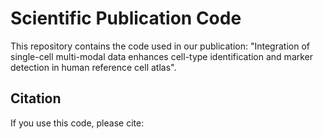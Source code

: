 # Scientific Publication Code
This repository contains the code used in our publication: "Integration of single-cell multi-modal data enhances cell-type identification and marker detection in human reference cell atlas".

## Citation
If you use this code, please cite: